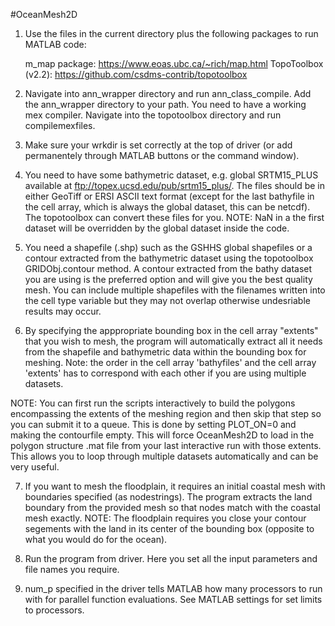 #OceanMesh2D
1. Use the files in the current directory plus the following packages to run MATLAB code:

   m_map package: https://www.eoas.ubc.ca/~rich/map.html
   TopoToolbox (v2.2):  https://github.com/csdms-contrib/topotoolbox 

2. Navigate into ann_wrapper directory and run ann_class_compile. Add the ann_wrapper directory to your path. You need to have a working      mex compiler. 
   Navigate into the topotoolbox directory and run compilemexfiles.

3. Make sure your wrkdir is set correctly at the top of driver (or add permanentely through MATLAB buttons or the command window).
  
4. You need to have some bathymetric dataset, e.g. global SRTM15_PLUS available at ftp://topex.ucsd.edu/pub/srtm15_plus/.
   The files should be in either GeoTiff or ERSI ASCII text format (except for the last bathyfile in the cell  array, which is always the    global dataset, this can be netcdf). The topotoolbox can convert these files for you. NOTE: NaN in a the first dataset will be            overridden  by the global dataset inside the code. 

5. You need a shapefile (.shp) such as the GSHHS global shapefiles or a contour extracted from the bathymetric dataset using the topotoolbox GRIDObj.contour method. A contour extracted from the bathy dataset you are using is the preferred option and will give you the best quality mesh. You can include multiple shapefiles with the filenames written into the cell type variable but they may not overlap otherwise undesriable results may occur.

6. By specifying the apppropriate bounding box in the cell array "extents" that you wish to mesh, the program will automatically extract all it needs from the shapefile and bathymetric data within the bounding box for meshing. Note: the order in the cell array 'bathyfiles' and the cell array 'extents' has to correspond with each other if you are using multiple datasets.

NOTE: You can first run the scripts interactively to build the polygons encompassing the extents of the meshing region and then skip that step so you can submit it to a queue. This is done by setting PLOT_ON=0 and making the contourfile empty. This will force OceanMesh2D to load in the polygon structure .mat file from your last interactive run with those extents. This allows you to loop through multiple datasets automatically and can be very useful.   

7. If you want to mesh the floodplain, it requires an initial coastal mesh with boundaries specified (as nodestrings). The program            extracts the land boundary from the provided mesh so that nodes match with the coastal mesh exactly.
   NOTE: The floodplain requires you close your contour segements with the land in its center of the bounding box (opposite to what you      would do for the ocean). 

8. Run the program from driver. Here you set all the input parameters and file names you require.  

9. num_p specified in the driver tells MATLAB how many processors to run with for parallel function evaluations. See MATLAB settings for set limits to processors. 
